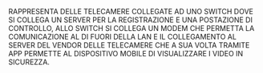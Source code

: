 RAPPRESENTA DELLE TELECAMERE COLLEGATE AD UNO SWITCH DOVE SI COLLEGA UN SERVER PER LA REGISTRAZIONE E UNA POSTAZIONE DI CONTROLLO, ALLO SWITCH SI COLLEGA UN MODEM CHE PERMETTA LA COMUNICAZIONE AL DI FUORI DELLA LAN E IL COLLEGAMENTO AL SERVER DEL VENDOR DELLE TELECAMERE CHE A SUA VOLTA TRAMITE APP PERMETTE AL DISPOSITIVO MOBILE DI VISUALIZZARE I VIDEO IN SICUREZZA.
